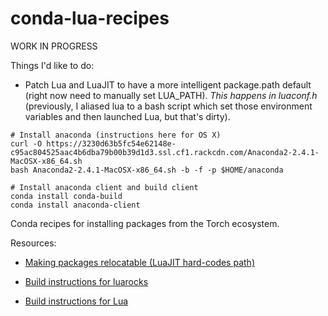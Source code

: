 # conda-lua-recipes

WORK IN PROGRESS

Things I'd like to do:
 * Patch Lua and LuaJIT to have a more intelligent package.path default (right now need to manually set LUA_PATH). *This happens in luaconf.h* (previously, I aliased lua to a bash script which set those environment variables and then launched Lua, but that's dirty).

```
# Install anaconda (instructions here for OS X)
curl -O https://3230d63b5fc54e62148e-c95ac804525aac4b6dba79b00b39d1d3.ssl.cf1.rackcdn.com/Anaconda2-2.4.1-MacOSX-x86_64.sh
bash Anaconda2-2.4.1-MacOSX-x86_64.sh -b -f -p $HOME/anaconda

# Install anaconda client and build client
conda install conda-build
conda install anaconda-client

```

Conda recipes for installing packages from the Torch ecosystem.

Resources:

* [Making packages relocatable (LuaJIT hard-codes path)](http://conda.pydata.org/docs/building/meta-yaml.html?highlight=prefix#making-packages-relocatable)

* [Build instructions for luarocks](https://github.com/keplerproject/luarocks/wiki/Installation-instructions-for-Unix)

* [Build instructions for Lua](http://ftp.tku.edu.tw/NetBSD/NetBSD-current/src/external/mit/lua/dist/doc/readme.html)